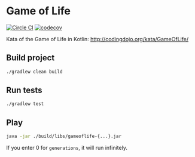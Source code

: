 # Game of Life

[![Circle CI](https://circleci.com/gh/KinderGouello/GameOfLikeKotlin.svg?style=shield)](https://circleci.com/gh/KinderGouello/GameOfLikeKotlin)
[![codecov](https://codecov.io/gh/KinderGouello/GameOfLikeKotlin/branch/master/graph/badge.svg)](https://codecov.io/gh/KinderGouello/GameOfLikeKotlin)

Kata of the Game of Life in Kotlin: http://codingdojo.org/kata/GameOfLife/

## Build project

```bash
./gradlew clean build
```

## Run tests

```bash
./gradlew test
```

## Play

```bash
java -jar ./build/libs/gameoflife-{...}.jar
```

If you enter 0 for `generations`, it will run infinitely.

